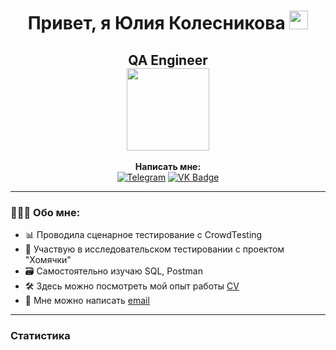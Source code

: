 <div id="hello" align="center">
<h1>
  Привет, я Юлия Колесникова
  <img src="https://media.giphy.com/media/hvRJCLFzcasrR4ia7z/giphy.gif" width="30px"/>
</h1>
</div>
<div id="hello" align="center"> 
<h2>
  QA Engineer <br/>
  <img src="https://media.giphy.com/media/gDPxwdP6SKFnsWDJ2u/giphy.gif" width="132"/>
</h2> 
</div>
<div id="contactme" align="center">
   <b>Написать мне:</b>
 </div>
<div id="badges" align="center">
<a href="https://t.me/yulutik/">
 <img src="https://img.shields.io/badge/Telegram-blue?logo=telegram&logoColor=white&style=for-the-badge" alt="Telegram" alt="Telegram Badge"/></a>
 <a href="https://vk.com/yakolesnikova">
 <img src="https://img.shields.io/badge/-Vkontakte-003f5c?style=for-the-badge&logo=Vk" alt="VK Badge"/>
</a>
 </div>
 <div id="count" align="center">
 <img src="https://komarev.com/ghpvc/?username=yulutik&style=flat-square&color=blue" alt=""/>
 </div>

***

### 👩🏻‍💻 Обо мне:
- 📊 Проводила сценарное тестирование с CrowdTesting
- 🐹 Участвую в исследовательском тестировании с проектом "Хомячки"
- 🗃️ Самостоятельно изучаю SQL, Postman
- 🛠️ Здесь можно посмотреть мой опыт работы <a href="https://docs.google.com/presentation/d/1ZW1QbO1gNTYTu-vRacQ2lwDHbxPqiItw1KyqKTNvUg0/edit?usp=sharing">CV</a>
- 💌 Мне можно написать [email](mailto:malina611@gmail.com)

***

### Статистика

<div id="stat" align="center">
    <img src="https://github-profile-summary-cards.vercel.app/api/cards/profile-details?username=yulutik&theme=github_dark" alt=""/>
     <img src="https://github-profile-summary-cards.vercel.app/api/cards/stats?username=yulutik&theme=github_dark" alt=""/>
</div>

